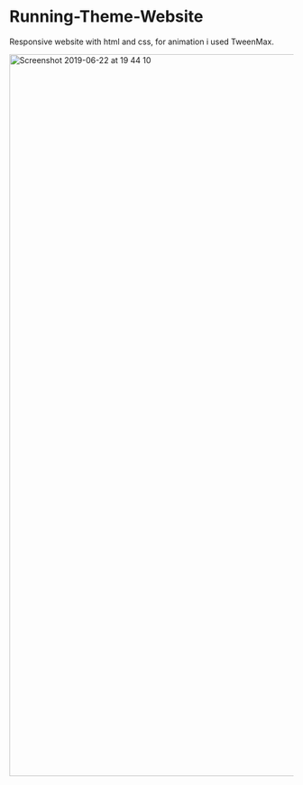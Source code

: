 # Running-Theme-Website

Responsive website with html and css, for animation i used TweenMax.


<img width="1280" alt="Screenshot 2019-06-22 at 19 44 10" src="https://user-images.githubusercontent.com/49204467/59967192-26e02e00-9527-11e9-9ff3-2d47575e6156.png">



